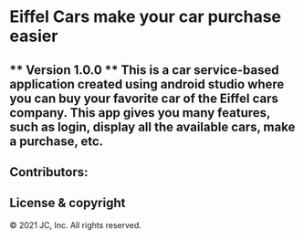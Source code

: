 # Eiffel Cars make your car purchase easier 

** Version 1.0.0 **
This is a car service-based application created using android studio where you can buy your favorite car of the Eiffel cars company. This app gives you many features, such as login, display all the available cars, make a purchase, etc.
---

## Contributors: 

## License & copyright 
© 2021 JC, Inc. All rights reserved. 
